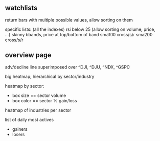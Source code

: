 watchlists
----------

return bars with multiple possible values, allow sorting on them

specific lists:
(all the indexes)
rsi below 25 (allow sorting on volume, price, ...)
skinny bbands, price at top/bottom of band
sma100 cross/s/r
sma200 cross/s/r


overview page
-------------
adv/decline line superimposed over ^DJI, ^DJU, ^NDX, ^GSPC

big heatmap, hierarchical by sector/industry

heatmap by sector:
- box size == sector volume
- box color == sector % gain/loss

heatmap of industries per sector

list of daily most actives
- gainers
- losers
